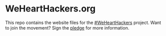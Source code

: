 # WeHeartHackers.org

This repo contains the website files for the [#WeHeartHackers](www.wehearthackers.org) project. Want to join the movement? Sign the [pledge](https://airtable.com/shrEmhFBqJ1BUjmZR) for more information. 
